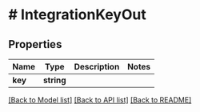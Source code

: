 # # IntegrationKeyOut

## Properties

Name | Type | Description | Notes
------------ | ------------- | ------------- | -------------
**key** | **string** |  |

[[Back to Model list]](../../README.md#models) [[Back to API list]](../../README.md#endpoints) [[Back to README]](../../README.md)
